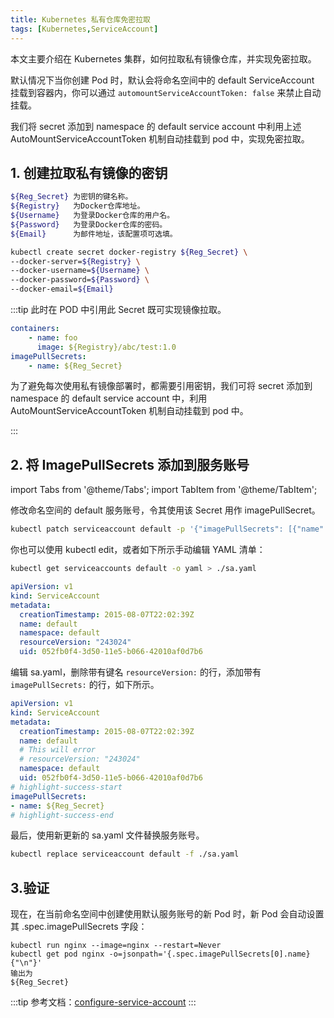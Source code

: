 ```yaml
---
title: Kubernetes 私有仓库免密拉取
tags: [Kubernetes,ServiceAccount]
---
```


本文主要介绍在 Kubernetes 集群，如何拉取私有镜像仓库，并实现免密拉取。

默认情况下当你创建 Pod 时，默认会将命名空间中的 default ServiceAccount 挂载到容器内，你可以通过 `automountServiceAccountToken: false` 来禁止自动挂载。

我们将 secret 添加到 namespace 的 default service account 中利用上述 AutoMountServiceAccountToken 机制自动挂载到 pod 中，实现免密拉取。

<!--truncate-->

## 1. 创建拉取私有镜像的密钥

```bash
${Reg_Secret} 为密钥的键名称。
${Registry}   为Docker仓库地址。
${Username}   为登录Docker仓库的用户名。
${Password}   为登录Docker仓库的密码。
${Email}      为邮件地址，该配置项可选填。

kubectl create secret docker-registry ${Reg_Secret} \
--docker-server=${Registry} \
--docker-username=${Username} \
--docker-password=${Password} \
--docker-email=${Email}
```

:::tip 
此时在 POD 中引用此 Secret 既可实现镜像拉取。

```yaml
containers:
    - name: foo
      image: ${Registry}/abc/test:1.0
imagePullSecrets:
    - name: ${Reg_Secret}
```

为了避免每次使用私有镜像部署时，都需要引用密钥，我们可将 secret 添加到 namespace 的 default service account 中，利用 AutoMountServiceAccountToken 机制自动挂载到 pod 中。

:::

## 2. 将 ImagePullSecrets 添加到服务账号

import Tabs from '@theme/Tabs';
import TabItem from '@theme/TabItem';

<Tabs>
<TabItem value="命令修改">

修改命名空间的 default 服务账号，令其使用该 Secret 用作 imagePullSecret。

```bash
kubectl patch serviceaccount default -p '{"imagePullSecrets": [{"name": "${Reg_Secret}"}]}'
```

</TabItem>
<TabItem value="手动修改">

你也可以使用 kubectl edit，或者如下所示手动编辑 YAML 清单：

```bash
kubectl get serviceaccounts default -o yaml > ./sa.yaml
```
```yaml title="sa.yaml"
apiVersion: v1
kind: ServiceAccount
metadata:
  creationTimestamp: 2015-08-07T22:02:39Z
  name: default
  namespace: default
  resourceVersion: "243024"
  uid: 052fb0f4-3d50-11e5-b066-42010af0d7b6
```
  编辑 sa.yaml，删除带有键名 `resourceVersion:` 的行，添加带有 `imagePullSecrets:` 的行，如下所示。
```yaml title="sa.yaml"
apiVersion: v1
kind: ServiceAccount
metadata:
  creationTimestamp: 2015-08-07T22:02:39Z
  name: default
  # This will error
  # resourceVersion: "243024"
  namespace: default
  uid: 052fb0f4-3d50-11e5-b066-42010af0d7b6
# highlight-success-start
imagePullSecrets:
- name: ${Reg_Secret} 
# highlight-success-end
```
最后，使用新更新的 sa.yaml 文件替换服务账号。
```bash
kubectl replace serviceaccount default -f ./sa.yaml
```
</TabItem>
</Tabs>

## 3.验证

现在，在当前命名空间中创建使用默认服务账号的新 Pod 时，新 Pod 会自动设置其 .spec.imagePullSecrets 字段：
```
kubectl run nginx --image=nginx --restart=Never
kubectl get pod nginx -o=jsonpath='{.spec.imagePullSecrets[0].name}{"\n"}'
输出为
${Reg_Secret}
```

:::tip
参考文档：[configure-service-account](https://kubernetes.io/zh-cn/docs/tasks/configure-pod-container/configure-service-account/)
:::